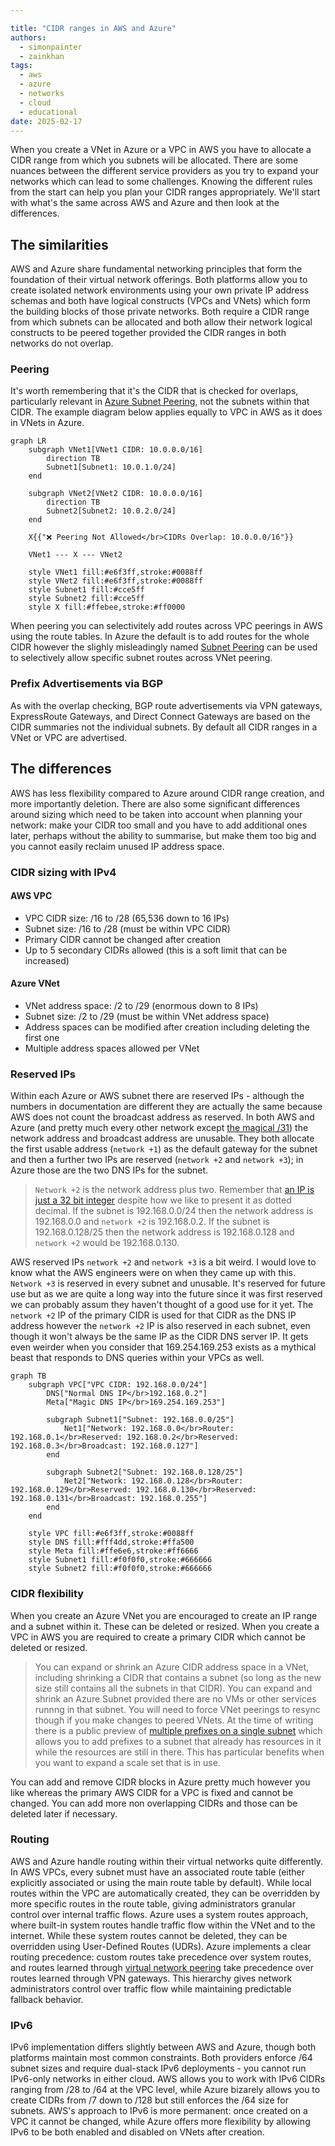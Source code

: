 ```yaml
---

title: "CIDR ranges in AWS and Azure"
authors:
  - simonpainter
  - zainkhan
tags:
  - aws
  - azure
  - networks
  - cloud
  - educational
date: 2025-02-17
---
```


When you create a VNet in Azure or a VPC in AWS you have to allocate a CIDR range from which you subnets will be allocated. There are some nuances between the different service providers as you try to expand your networks which can lead to some challenges. Knowing the different rules from the start can help you plan your CIDR ranges appropriately. We'll start with what's the same across AWS and Azure and then look at the differences.
<!-- truncate -->
## The similarities

AWS and Azure share fundamental networking principles that form the foundation of their virtual network offerings. Both platforms allow you to create isolated network environments using your own private IP address schemas and both have logical constructs (VPCs and VNets) which form the building blocks of those private networks. Both require a CIDR range from which subnets can be allocated and both allow their network logical constructs to be peered together provided the CIDR ranges in both networks do not overlap.

### Peering

It's worth remembering that it's the CIDR that is checked for overlaps, particularly relevant in [Azure Subnet Peering](subnet-peering.md), not the subnets within that CIDR. The example diagram below applies equally to VPC in AWS as it does in VNets in Azure.

```mermaid
graph LR
    subgraph VNet1[VNet1 CIDR: 10.0.0.0/16]
        direction TB
        Subnet1[Subnet1: 10.0.1.0/24]
    end
    
    subgraph VNet2[VNet2 CIDR: 10.0.0.0/16]
        direction TB
        Subnet2[Subnet2: 10.0.2.0/24]
    end
    
    X{{"❌ Peering Not Allowed</br>CIDRs Overlap: 10.0.0.0/16"}}
    
    VNet1 --- X --- VNet2
    
    style VNet1 fill:#e6f3ff,stroke:#0088ff
    style VNet2 fill:#e6f3ff,stroke:#0088ff
    style Subnet1 fill:#cce5ff
    style Subnet2 fill:#cce5ff
    style X fill:#ffebee,stroke:#ff0000
```

When peering you can selectivitely add routes across VPC peerings in AWS using the route tables. In Azure the default is to add routes for the whole CIDR however the slighly misleadingly named [Subnet Peering](subnet-peering.md) can be used to selectively allow specific subnet routes across VNet peering.

### Prefix Advertisements via BGP

As with the overlap checking, BGP route advertisements via VPN gateways, ExpressRoute Gateways, and Direct Connect Gateways are based on the CIDR summaries not the individual subnets. By default all CIDR ranges in a VNet or VPC are advertised.

## The differences

AWS has less flexibility compared to Azure around CIDR range creation, and more importantly deletion. There are also some significant differences around sizing which need to be taken into account when planning your network: make your CIDR too small and you have to add additional ones later, perhaps without the ability to summarise, but make them too big and you cannot easily reclaim unused IP address space.

### CIDR sizing with IPv4

#### AWS VPC

- VPC CIDR size: /16 to /28 (65,536 down to 16 IPs)
- Subnet size: /16 to /28 (must be within VPC CIDR)
- Primary CIDR cannot be changed after creation
- Up to 5 secondary CIDRs allowed (this is a soft limit that can be increased)

#### Azure VNet

- VNet address space: /2 to /29 (enormous down to 8 IPs)
- Subnet size: /2 to /29 (must be within VNet address space)
- Address spaces can be modified after creation including deleting the first one
- Multiple address spaces allowed per VNet

### Reserved IPs

Within each Azure or AWS subnet there are reserved IPs - although the numbers in documentation are different they are actually the same because AWS does not count the broadcast address as reserved. In both AWS and Azure (and pretty much every other network except [the magical /31](https://datatracker.ietf.org/doc/html/rfc3021)) the network address and broadcast address are unusable. They both allocate the first usable address (`network +1`) as the default gateway for the subnet and then a further two IPs are reserved (`network +2` and `network +3`); in Azure those are the two DNS IPs for the subnet.

> `Network +2` is the network address plus two. Remember that [an IP is just a 32 bit integer](how-the-internet-works.md#finding-the-router) despite how we like to present it
> as dotted decimal. If the subnet is 192.168.0.0/24 then the network address is 192.168.0.0 and `network +2` is 192.168.0.2. If
> the subnet is 192.168.0.128/25 then the network address is 192.168.0.128 and `network +2` would be 192.168.0.130.

AWS reserved IPs `network +2` and `network +3` is a bit weird. I would love to know what the AWS engineers were on when they came up with this. `Network +3` is reserved in every subnet and unusable. It's reserved for future use but as we are quite a long way into the future since it was first reserved we can probably assum they haven't thought of a good use for it yet. The `network +2` IP of the primary CIDR is used for that CIDR as the DNS IP address however the `network +2` IP is also reserved in each subnet, even though it won't always be the same IP as the CIDR DNS server IP. It gets even weirder when you consider that 169.254.169.253 exists as a mythical beast that responds to DNS queries within your VPCs as well.

```mermaid
graph TB
    subgraph VPC["VPC CIDR: 192.168.0.0/24"]
        DNS["Normal DNS IP</br>192.168.0.2"]
        Meta["Magic DNS IP</br>169.254.169.253"]
        
        subgraph Subnet1["Subnet: 192.168.0.0/25"]
            Net1["Network: 192.168.0.0</br>Router: 192.168.0.1</br>Reserved: 192.168.0.2</br>Reserved: 192.168.0.3</br>Broadcast: 192.168.0.127"]
        end
        
        subgraph Subnet2["Subnet: 192.168.0.128/25"]
            Net2["Network: 192.168.0.128</br>Router: 192.168.0.129</br>Reserved: 192.168.0.130</br>Reserved: 192.168.0.131</br>Broadcast: 192.168.0.255"]
        end
    end

    style VPC fill:#e6f3ff,stroke:#0088ff
    style DNS fill:#fff4dd,stroke:#ffa500
    style Meta fill:#ffe6e6,stroke:#ff6666
    style Subnet1 fill:#f0f0f0,stroke:#666666
    style Subnet2 fill:#f0f0f0,stroke:#666666
```

### CIDR flexibility

When you create an Azure VNet you are encouraged to create an IP range and a subnet within it. These can be deleted or resized. When you create a VPC in AWS you are required to create a primary CIDR which cannot be deleted or resized.

> You can expand or shrink an Azure CIDR address space in a VNet, including shrinking a CIDR that contains a subnet (so long as
> the new size still contains all the subnets in that CIDR). You can expand and shrink an Azure Subnet provided there are no
> VMs or other services runnng in that subnet. You will need to force VNet peerings to resync though if you make changes to
> peered VNets. At the time of writing there is a public preview of [multiple prefixes on a single subnet](https://learn.microsoft.com/en-us/azure/virtual-network/how-to-multiple-prefixes-subnet)
> which allows you to add prefixes to a subnet that already has resources in it while the resources are still in there. This
> has particular benefits when you want to expand a scale set that is in use.

You can add and remove CIDR blocks in Azure pretty much however you like whereas the primary AWS CIDR for a VPC is fixed and cannot be changed. You can add more non overlapping CIDRs and those can be deleted later if necessary.

### Routing

AWS and Azure handle routing within their virtual networks quite differently. In AWS VPCs, every subnet must have an associated route table (either explicitly associated or using the main route table by default). While local routes within the VPC are automatically created, they can be overridden by more specific routes in the route table, giving administrators granular control over internal traffic flows.
Azure uses a system routes approach, where built-in system routes handle traffic flow within the VNet and to the internet. While these system routes cannot be deleted, they can be overridden using User-Defined Routes (UDRs). Azure implements a clear routing precedence: custom routes take precedence over system routes, and routes learned through [virtual network peering](subnet-peering.md) take precedence over routes learned through VPN gateways. This hierarchy gives network administrators control over traffic flow while maintaining predictable fallback behavior.

### IPv6

IPv6 implementation differs slightly between AWS and Azure, though both platforms maintain most common constraints. Both providers enforce /64 subnet sizes and require dual-stack IPv6 deployments - you cannot run IPv6-only networks in either cloud. AWS allows you to work with IPv6 CIDRs ranging from /28 to /64 at the VPC level, while Azure bizarely allows you to create CIDRs from /7 down to /128 but still enforces the /64 size for subnets. AWS's approach to IPv6 is more permanent: once created on a VPC it cannot be changed, while Azure offers more flexibility by allowing IPv6 to be both enabled and disabled on VNets after creation.
